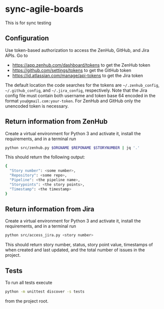 # sync-agile-boards
This is for sync testing

## Configuration

Use token-based authorization to access the ZenHub, GitHub, and Jira APIs. Go to
* https://app.zenhub.com/dashboard/tokens to get the ZenHub token
* https://github.com/settings/tokens to get the GitHub token
* https://id.atlassian.com/manage/api-tokens to get the Jira token

The default location the code searches for the tokens are `~/.zenhub_config`, `~/.github_config`, and `~/.jira_config`, respectively.
Note that the Jira config file must contain both username and token base 64 encoded in the format `you@gmail.com:your-token`. For ZenHub and GitHub only the unencoded token is necessary.

## Return information from ZenHub

Create a virtual environment for Python 3 and activate it, install the requirements, and in a terminal run

```bash
python src/zenhub.py $ORGNAME $REPONAME $STORYNUMBER | jq '.'
```

This should return the following output:
```bash
{
  "Story number": <some number>,
  "Repository": <some repo>,
  "Pipeline": <the pipeline name>,
  "Storypoints": <the story points>,
  "Timestamp": <the timestamp>
}
```

## Return information from Jira

Create a virtual environment for Python 3 and activate it, install the requirements, and in a terminal run
```bash
python src/access_jira.py <story number>
```

This should return story number, status, story point value, timestamps of when created and last updated, and the total number of issues in the project.


## Tests

To run all tests execute
```bash
python -m unittest discover -s tests
```
from the project root.


